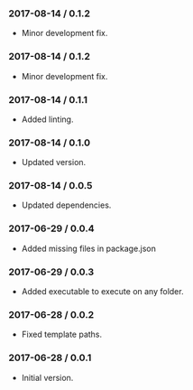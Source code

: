 ### 2017-08-14 / 0.1.2

* Minor development fix.

### 2017-08-14 / 0.1.2

* Minor development fix.

### 2017-08-14 / 0.1.1

* Added linting.

### 2017-08-14 / 0.1.0

* Updated version.

### 2017-08-14 / 0.0.5

* Updated dependencies.

### 2017-06-29 / 0.0.4

* Added missing files in package.json

### 2017-06-29 / 0.0.3

* Added executable to execute on any folder.

### 2017-06-28 / 0.0.2

* Fixed template paths.

### 2017-06-28 / 0.0.1

* Initial version.

